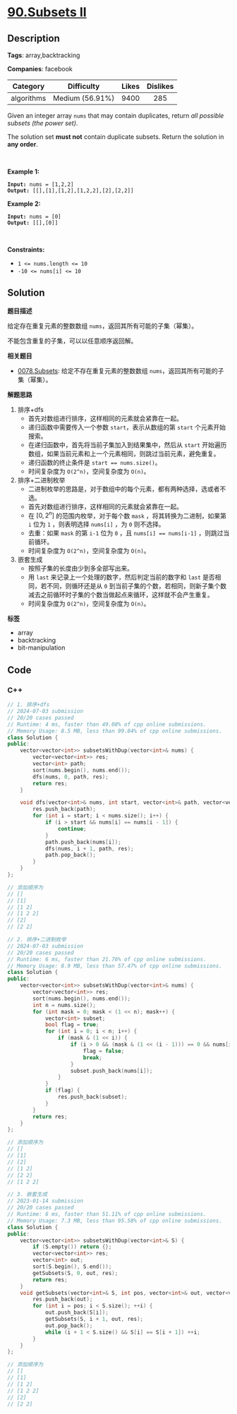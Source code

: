 # [90.Subsets II](https://leetcode.com/problems/subsets-ii/description/)

## Description

**Tags**: array,backtracking

**Companies**: facebook

|  Category  |   Difficulty    | Likes | Dislikes |
| :--------: | :-------------: | :---: | :------: |
| algorithms | Medium (56.91%) | 9400  |   285    |

<p>Given an integer array <code>nums</code> that may contain duplicates, return <em>all possible</em> <span data-keyword="subset"><em>subsets</em></span><em> (the power set)</em>.</p>
<p>The solution set <strong>must not</strong> contain duplicate subsets. Return the solution in <strong>any order</strong>.</p>
<p>&nbsp;</p>
<p><strong class="example">Example 1:</strong></p>
<pre><code><strong>Input:</strong> nums = [1,2,2]
<strong>Output:</strong> [[],[1],[1,2],[1,2,2],[2],[2,2]]</code></pre><p><strong class="example">Example 2:</strong></p>
<pre><code><strong>Input:</strong> nums = [0]
<strong>Output:</strong> [[],[0]]</code></pre>
<p>&nbsp;</p>
<p><strong>Constraints:</strong></p>
<ul>
  <li><code>1 &lt;= nums.length &lt;= 10</code></li>
  <li><code>-10 &lt;= nums[i] &lt;= 10</code></li>
</ul>

## Solution

**题目描述**

给定存在重复元素的整数数组 `nums`，返回其所有可能的子集（幂集）。

不能包含重复的子集，可以以任意顺序返回解。

**相关题目**

- [0078.Subsets](0078.subsets.md): 给定不存在重复元素的整数数组 `nums`，返回其所有可能的子集（幂集）。

**解题思路**

1. 排序+dfs
   - 首先对数组进行排序，这样相同的元素就会紧靠在一起。
   - 递归函数中需要传入一个参数 `start`，表示从数组的第 `start` 个元素开始搜索。
   - 在递归函数中，首先将当前子集加入到结果集中，然后从 `start` 开始遍历数组，如果当前元素和上一个元素相同，则跳过当前元素，避免重复。
   - 递归函数的终止条件是 `start == nums.size()`。
   - 时间复杂度为 `O(2^n)`，空间复杂度为 `O(n)`。
2. 排序+二进制枚举
   - 二进制枚举的思路是，对于数组中的每个元素，都有两种选择，选或者不选。
   - 首先对数组进行排序，这样相同的元素就会紧靠在一起。
   - 在 $[0, 2^n]$ 的范围内枚举，对于每个数 `mask` ，将其转换为二进制，如果第 `i` 位为 `1` ，则表明选择 `nums[i]` ，为 `0` 则不选择。
   - 去重：如果 `mask` 的第 `i-1` 位为 `0` ，且 `nums[i] == nums[i-1]` ，则跳过当前循环。
   - 时间复杂度为 `O(2^n)`，空间复杂度为 `O(n)`。
3. 嵌套生成
   - 按照子集的长度由少到多全部写出来。
   - 用 `last` 来记录上一个处理的数字，然后判定当前的数字和 `last` 是否相同，若不同，则循环还是从 `0` 到当前子集的个数，若相同，则新子集个数减去之前循环时子集的个数当做起点来循环，这样就不会产生重复。
   - 时间复杂度为 `O(2^n)`，空间复杂度为 `O(n)`。

**标签**

- array
- backtracking
- bit-manipulation

<!-- code start -->
## Code

### C++

```cpp
// 1. 排序+dfs
// 2024-07-03 submission
// 20/20 cases passed
// Runtime: 4 ms, faster than 49.08% of cpp online submissions.
// Memory Usage: 8.5 MB, less than 99.84% of cpp online submissions.
class Solution {
public:
    vector<vector<int>> subsetsWithDup(vector<int>& nums) {
        vector<vector<int>> res;
        vector<int> path;
        sort(nums.begin(), nums.end());
        dfs(nums, 0, path, res);
        return res;
    }

    void dfs(vector<int>& nums, int start, vector<int>& path, vector<vector<int>>& res) {
        res.push_back(path);
        for (int i = start; i < nums.size(); i++) {
            if (i > start && nums[i] == nums[i - 1]) {
                continue;
            }
            path.push_back(nums[i]);
            dfs(nums, i + 1, path, res);
            path.pop_back();
        }
    }
};

// 添加顺序为
// []
// [1]
// [1 2]
// [1 2 2]
// [2]
// [2 2]
```

```cpp
// 2. 排序+二进制枚举
// 2024-07-03 submission
// 20/20 cases passed
// Runtime: 6 ms, faster than 21.76% of cpp online submissions.
// Memory Usage: 8.9 MB, less than 57.47% of cpp online submissions.
class Solution {
public:
    vector<vector<int>> subsetsWithDup(vector<int>& nums) {
        vector<vector<int>> res;
        sort(nums.begin(), nums.end());
        int n = nums.size();
        for (int mask = 0; mask < (1 << n); mask++) {
            vector<int> subset;
            bool flag = true;
            for (int i = 0; i < n; i++) {
                if (mask & (1 << i)) {
                    if (i > 0 && (mask & (1 << (i - 1))) == 0 && nums[i] == nums[i - 1]) {
                        flag = false;
                        break;
                    }
                    subset.push_back(nums[i]);
                }
            }
            if (flag) {
                res.push_back(subset);
            }
        }
        return res;
    }
};

// 添加顺序为
// []
// [1]
// [2]
// [1 2]
// [2 2]
// [1 2 2]
```

```cpp
// 3. 嵌套生成
// 2023-01-14 submission
// 20/20 cases passed
// Runtime: 6 ms, faster than 51.11% of cpp online submissions.
// Memory Usage: 7.3 MB, less than 95.58% of cpp online submissions.
class Solution {
public:
    vector<vector<int>> subsetsWithDup(vector<int>& S) {
        if (S.empty()) return {};
        vector<vector<int>> res;
        vector<int> out;
        sort(S.begin(), S.end());
        getSubsets(S, 0, out, res);
        return res;
    }
    void getSubsets(vector<int>& S, int pos, vector<int>& out, vector<vector<int>>& res) {
        res.push_back(out);
        for (int i = pos; i < S.size(); ++i) {
            out.push_back(S[i]);
            getSubsets(S, i + 1, out, res);
            out.pop_back();
            while (i + 1 < S.size() && S[i] == S[i + 1]) ++i;
        }
    }
};

// 添加顺序为
// []
// [1]
// [1 2]
// [1 2 2]
// [2]
// [2 2]
```

<!-- code end -->
